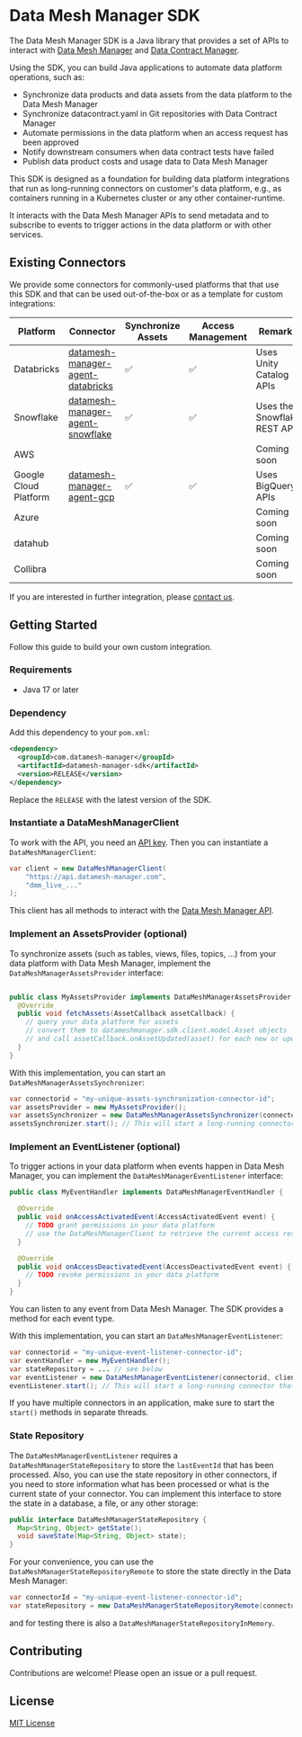 Data Mesh Manager SDK
======================

The Data Mesh Manager SDK is a Java library that provides a set of APIs to interact with  [Data Mesh Manager](https://datamesh-manager.com) and [Data Contract Manager](https://datacontract-manager.com).

Using the SDK, you can build Java applications to automate data platform operations, such as:

- Synchronize data products and data assets from the data platform to the Data Mesh Manager
- Synchronize datacontract.yaml in Git repositories with Data Contract Manager
- Automate permissions in the data platform when an access request has been approved
- Notify downstream consumers when data contract tests have failed
- Publish data product costs and usage data to Data Mesh Manager

This SDK is designed as a foundation for building data platform integrations that run as long-running connectors on customer's data platform, e.g., as containers running in a Kubernetes cluster or any other container-runtime. 

It interacts with the Data Mesh Manager APIs to send metadata and to subscribe to events to trigger actions in the data platform or with other services.


Existing Connectors
---

We provide some connectors for commonly-used platforms that that use this SDK and that can be used out-of-the-box or as a template for custom integrations:

| Platform              | Connector                                                                                                  | Synchronize Assets | Access Management | Remarks                     |
|-----------------------|------------------------------------------------------------------------------------------------------------|--------------------|-------------------|-----------------------------|
| Databricks            | [datamesh-manager-agent-databricks](https://github.com/datamesh-manager/datamesh-manager-agent-databricks) | ✅                  | ✅                 | Uses Unity Catalog APIs     |
| Snowflake             | [datamesh-manager-agent-snowflake](https://github.com/datamesh-manager/datamesh-manager-agent-snowflake)   | ✅                  | ✅                 | Uses the Snowflake REST API | 
| AWS                   |                                                                                                            |                    |                   | Coming soon                 |
| Google Cloud Platform | [datamesh-manager-agent-gcp](https://github.com/datamesh-manager/datamesh-manager-agent-gcp)               | ✅                  | ✅                 | Uses BigQuery APIs          |
| Azure                 |                                                                                                            |                    |                   | Coming soon                 |
| datahub               |                                                                                                            |                    |                   | Coming soon                 |
| Collibra              |                                                                                                            |                    |                   | Coming soon                 |

If you are interested in further integration, please [contact us](https://entropy-data.atlassian.net/servicedesk/customer/portals).


Getting Started
---

Follow this guide to build your own custom integration.

### Requirements

- Java 17 or later

### Dependency

Add this dependency to your `pom.xml`:

```xml
<dependency>
  <groupId>com.datamesh-manager</groupId>
  <artifactId>datamesh-manager-sdk</artifactId>
  <version>RELEASE</version>
</dependency>
```

Replace the `RELEASE` with the latest version of the SDK.

### Instantiate a DataMeshManagerClient

To work with the API, you need an [API key](https://docs.datamesh-manager.com/quickstart).
Then you can instantiate a `DataMeshManagerClient`:

```java
var client = new DataMeshManagerClient(
    "https://api.datamesh-manager.com",
    "dmm_live_..."
);
```

This client has all methods to interact with the [Data Mesh Manager API](https://api.datamesh-manager.com/swagger/index.html).

### Implement an AssetsProvider (optional)

To synchronize assets (such as tables, views, files, topics, ...) from your data platform with Data Mesh Manager, implement the `DataMeshManagerAssetsProvider` interface:

```java

public class MyAssetsProvider implements DataMeshManagerAssetsProvider {
  @Override
  public void fetchAssets(AssetCallback assetCallback) {
    // query your data platform for assets
    // convert them to datameshmanager.sdk.client.model.Asset objects
    // and call assetCallback.onAssetUpdated(asset) for each new or updated asset
  }
}
```

With this implementation, you can start an `DataMeshManagerAssetsSynchronizer`:

```java
var connectorid = "my-unique-assets-synchronization-connector-id";
var assetsProvider = new MyAssetsProvider();
var assetsSynchronizer = new DataMeshManagerAssetsSynchronizer(connectorid, client, assetsSupplier);
assetsSynchronizer.start(); // This will start a long-running connector that calls the fetchAssets method periodically
```

### Implement an EventListener (optional)

To trigger actions in your data platform when events happen in Data Mesh Manager, you can implement the `DataMeshManagerEventListener` interface:

```java
public class MyEventHandler implements DataMeshManagerEventHandler {

  @Override
  public void onAccessActivatedEvent(AccessActivatedEvent event) {
    // TODO grant permissions in your data platform
    // use the DataMeshManagerClient to retrieve the current access resource and data product and consumer resource for details
  }

  @Override
  public void onAccessDeactivatedEvent(AccessDeactivatedEvent event) {
    // TODO revoke permissions in your data platform
  }
}
```

You can listen to any event from Data Mesh Manager. The SDK provides a method for each event type.

With this implementation, you can start an `DataMeshManagerEventListener`:

```java
var connectorid = "my-unique-event-listener-connector-id";
var eventHandler = new MyEventHandler();
var stateRepository = ... // see below
var eventListener = new DataMeshManagerEventListener(connectorid, client, eventHandler, stateRepository);
eventListener.start(); // This will start a long-running connector that listens to events from Data Mesh Manager
```

If you have multiple connectors in an application, make sure to start the `start()` methods in separate threads.

### State Repository

The `DataMeshManagerEventListener` requires a `DataMeshManagerStateRepository` to store the `lastEventId` that has been processed.
Also, you can use the state repository in other connectors, if you need to store information what has been processed or what is the current state of your connector.
You can implement this interface to store the state in a database, a file, or any other storage:

```java
public interface DataMeshManagerStateRepository {
  Map<String, Object> getState();
  void saveState(Map<String, Object> state);
}
```

For your convenience, you can use the `DataMeshManagerStateRepositoryRemote` to store the state directly in the Data Mesh Manager:

```java
var connectorId = "my-unique-event-listener-connector-id";
var stateRepository = new DataMeshManagerStateRepositoryRemote(connectorId, client);
```

and for testing there is also a `DataMeshManagerStateRepositoryInMemory`.



Contributing
---
Contributions are welcome! Please open an issue or a pull request.

License
---
[MIT License](LICENSE)
